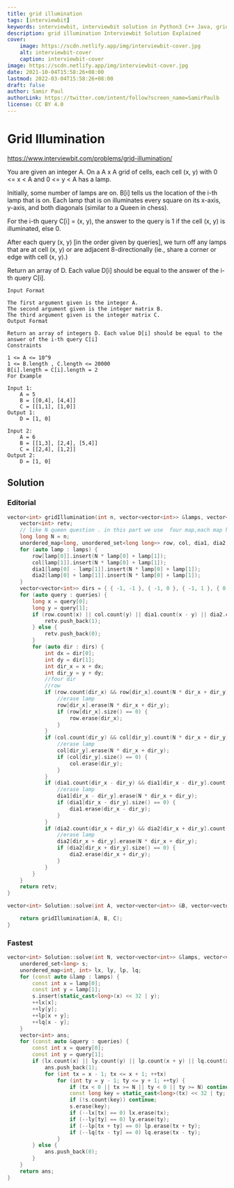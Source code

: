 ```yaml
---
title: grid illumination
tags: [interviewbit]
keywords: interviewbit, interviewbit solution in Python3 C++ Java, grid illumination solution
description: grid illumination Interviewbit Solution Explained
cover:
    image: https://scdn.netlify.app/img/interviewbit-cover.jpg
    alt: interviewbit-cover
    caption: interviewbit-cover
image: https://scdn.netlify.app/img/interviewbit-cover.jpg
date: 2021-10-04T15:58:26+08:00
lastmod: 2022-03-04T15:58:26+08:00
draft: false
author: Samir Paul
authorLink: https://twitter.com/intent/follow?screen_name=SamirPaulb
license: CC BY 4.0
---
```


# Grid Illumination

https://www.interviewbit.com/problems/grid-illumination/

You are given an integer A.
On a A x A grid of cells, each cell (x, y) with 0 <= x < A and 0 <= y < A has a lamp.

Initially, some number of lamps are on. B[i] tells us the location of the i-th lamp that is on. Each lamp that 
is on illuminates every square on its x-axis, y-axis, and both diagonals (similar to a Queen in chess).

For the i-th query C[i] = (x, y), the answer to the query is 1 if the cell (x, y) is illuminated, else 0.

After each query (x, y) [in the order given by queries], we turn off any lamps that are at cell (x, y) or 
are adjacent 8-directionally (ie., share a corner or edge with cell (x, y).)

Return an array of D. Each value D[i] should be equal to the answer of the i-th query C[i].

```
Input Format

The first argument given is the integer A.
The second argument given is the integer matrix B.
The third argument given is the integer matrix C.
Output Format

Return an array of integers D. Each value D[i] should be equal to the answer of the i-th query C[i]
Constraints

1 <= A <= 10^9
1 <= B.length , C.length <= 20000
B[i].length = C[i].length = 2
For Example

Input 1:
    A = 5
    B = [[0,4], [4,4]]
    C = [[1,1], [1,0]]
Output 1:
    D = [1, 0]

Input 2:
    A = 6
    B = [[1,3], [2,4], [5,4]]
    C = [[2,4], [1,2]]
Output 2:
    D = [1, 0]
```
## Solution

### Editorial
```cpp
vector<int> gridIllumination(int n, vector<vector<int>> &lamps, vector<vector<int>> &queries) {
    vector<int> retv;
    // like N queen question . in this part we use  four map,each map have his idea
    long long N = n;
    unordered_map<long, unordered_set<long long>> row, col, dia1, dia2; //dia1 means x-y = constant
    for (auto lamp : lamps) {
        row[lamp[0]].insert(N * lamp[0] + lamp[1]);
        col[lamp[1]].insert(N * lamp[0] + lamp[1]);
        dia1[lamp[0] - lamp[1]].insert(N * lamp[0] + lamp[1]);
        dia2[lamp[0] + lamp[1]].insert(N * lamp[0] + lamp[1]);
    }
    vector<vector<int>> dirs = { { -1, -1 }, { -1, 0 }, { -1, 1 }, { 0, -1 }, { 0, 0 }, { 0, 1 }, { 1, -1 }, { 1, 0 }, { 1, 1 } };
    for (auto query : queries) {
        long x = query[0];
        long y = query[1];
        if (row.count(x) || col.count(y) || dia1.count(x - y) || dia2.count(x + y)) {
            retv.push_back(1);
        } else {
            retv.push_back(0);
        }
        for (auto dir : dirs) {
            int dx = dir[0];
            int dy = dir[1];
            int dir_x = x + dx;
            int dir_y = y + dy;
            //four dir
            //row
            if (row.count(dir_x) && row[dir_x].count(N * dir_x + dir_y)) {
                //erase lamp
                row[dir_x].erase(N * dir_x + dir_y);
                if (row[dir_x].size() == 0) {
                    row.erase(dir_x);
                }
            }
            if (col.count(dir_y) && col[dir_y].count(N * dir_x + dir_y)) {
                //erase lamp
                col[dir_y].erase(N * dir_x + dir_y);
                if (col[dir_y].size() == 0) {
                    col.erase(dir_y);
                }
            }
            if (dia1.count(dir_x - dir_y) && dia1[dir_x - dir_y].count(N * dir_x + dir_y)) {
                //erase lamp
                dia1[dir_x - dir_y].erase(N * dir_x + dir_y);
                if (dia1[dir_x - dir_y].size() == 0) {
                    dia1.erase(dir_x - dir_y);
                }
            }
            if (dia2.count(dir_x + dir_y) && dia2[dir_x + dir_y].count(N * dir_x + dir_y)) {
                //erase lamp
                dia2[dir_x + dir_y].erase(N * dir_x + dir_y);
                if (dia2[dir_x + dir_y].size() == 0) {
                    dia2.erase(dir_x + dir_y);
                }
            }
        }
    }
    return retv;
}

vector<int> Solution::solve(int A, vector<vector<int>> &B, vector<vector<int>> &C) {

    return gridIllumination(A, B, C);
}

```

### Fastest
```cpp
vector<int> Solution::solve(int N, vector<vector<int>> &lamps, vector<vector<int>> &queries) {
    unordered_set<long> s;
    unordered_map<int, int> lx, ly, lp, lq;
    for (const auto &lamp : lamps) {
        const int x = lamp[0];
        const int y = lamp[1];
        s.insert(static_cast<long>(x) << 32 | y);
        ++lx[x];
        ++ly[y];
        ++lp[x + y];
        ++lq[x - y];
    }
    vector<int> ans;
    for (const auto &query : queries) {
        const int x = query[0];
        const int y = query[1];
        if (lx.count(x) || ly.count(y) || lp.count(x + y) || lq.count(x - y)) {
            ans.push_back(1);
            for (int tx = x - 1; tx <= x + 1; ++tx)
                for (int ty = y - 1; ty <= y + 1; ++ty) {
                    if (tx < 0 || tx >= N || ty < 0 || ty >= N) continue;
                    const long key = static_cast<long>(tx) << 32 | ty;
                    if (!s.count(key)) continue;
                    s.erase(key);
                    if (--lx[tx] == 0) lx.erase(tx);
                    if (--ly[ty] == 0) ly.erase(ty);
                    if (--lp[tx + ty] == 0) lp.erase(tx + ty);
                    if (--lq[tx - ty] == 0) lq.erase(tx - ty);
                }
        } else {
            ans.push_back(0);
        }
    }
    return ans;
}

```
